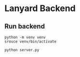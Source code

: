# Lanyard Backend

## Run backend
```
python -m venv venv
srouce venv/bin/activate
```
```
python server.py
```
